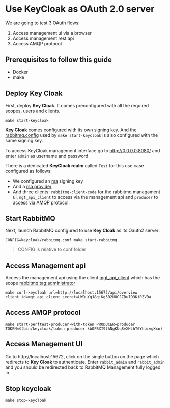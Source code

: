 # Use KeyCloak as OAuth 2.0 server

We are going to test 3 OAuth flows:
1. Access management ui via a browser
2. Access management rest api
3. Access AMQP protocol 

## Prerequisites to follow this guide

- Docker
- make

## Deploy Key Cloak

First, deploy **Key Cloak**. It comes preconfigured with all the required scopes, users and clients.
```
make start-keycloak
```
**Key Cloak** comes configured with its own signing key. And the [rabbitmq.config](conf/keycloak/rabbitmq.config)
used by `make start-keycloak` is also configured with the same signing key.

To access KeyCloak management interface go to http://0.0.0.0:8080/ and enter `admin` as username and password.

There is a dedicated **KeyCloak realm** called `Test` for this use case configured as follows:
- We configured an [rsa](http://0.0.0.0:8080/admin/master/console/#/realms/test/keys) signing key
- And a [rsa provider](http://0.0.0.0:8080/admin/master/console/#/realms/test/keys/providers)
- And three clients: `rabbitmq-client-code` for the rabbitmq managament ui, `mgt_api_client` to access via the
management api and `producer` to access via AMQP protocol.


## Start RabbitMQ

Next, launch RabbitMQ configured to use **Key Cloak** as its Oauth2 server:
```
CONFIG=keycloak/rabbitmq.conf make start-rabbitmq
```
> CONFIG is relative to conf folder


## Access Management api

Access the management api using the client [mgt_api_client](http://0.0.0.0:8080/admin/master/console/#/realms/test/clients/c5be3c24-0c88-4672-a77a-79002fcc9a9d) which has the scope [rabbitmq.tag:administrator](http://0.0.0.0:8080/admin/master/console/#/realms/test/client-scopes/f6e6dd62-22bf-4421-910e-e6070908764c)

```
make curl-keycloak url=http://localhost:15672/api/overview client_id=mgt_api_client secret=LWOuYqJ8gjKg3D2U8CJZDuID3KiRZVDa
```

## Access AMQP protocol

```
make start-perftest-producer-with-token PRODUCER=producer TOKEN=$(bin/keycloak/token producer kbOFBXI9tANgKUq8vXHLhT6YhbivgXxn)
```

## Access Management UI

Go to http://localhost:15672, click on the single button on the page which redirects to **Key Cloak** to authenticate.
Enter `rabbit_admin` and `rabbit_admin` and you should be redirected back to RabbitMQ Management fully logged in.


## Stop keycloak

`make stop-keycloak`
